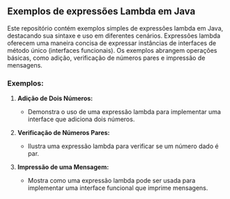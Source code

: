 ## Exemplos de expressões Lambda em Java

Este repositório contém exemplos simples de expressões lambda em Java, destacando sua sintaxe e uso em diferentes cenários. Expressões lambda oferecem uma maneira concisa de expressar instâncias de interfaces de método único (interfaces funcionais). Os exemplos abrangem operações básicas, como adição, verificação de números pares e impressão de mensagens.

### Exemplos:

1. **Adição de Dois Números:**
   - Demonstra o uso de uma expressão lambda para implementar uma interface que adiciona dois números.

2. **Verificação de Números Pares:**
   - Ilustra uma expressão lambda para verificar se um número dado é par.

3. **Impressão de uma Mensagem:**
   - Mostra como uma expressão lambda pode ser usada para implementar uma interface funcional que imprime mensagens.

